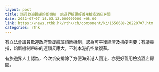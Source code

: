 ```yaml
---
layout: post
title: 議員歡迎暫緩熔斷機制　旅遊界稱更好善用檢疫酒店房間
date: 2022-07-07 18:05:12.000000000 +08:00
link: https://news.rthk.hk/rthk/ch/component/k2/1656689-20220707.htm
categories: rthk
---
```


有立法會議員歡迎政府暫緩航班熔斷機制，認為可平衡經濟及抗疫需要；有議員指，熔斷機制帶來的連鎖反應大，不利本港航空業復蘇。

有旅遊界人士認為，今次新安排除了方便海外港人回港，亦更好善用檢疫酒店房間。
